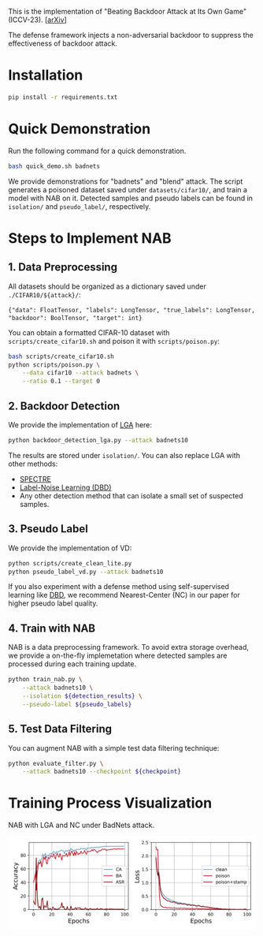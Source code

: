 This is the implementation of "Beating Backdoor Attack at Its Own Game" (ICCV-23). \[[arXiv](https://arxiv.org/abs/2307.15539)\]

The defense framework injects a non-adversarial backdoor to suppress the effectiveness of backdoor attack.

# Installation
```bash
pip install -r requirements.txt
```

# Quick Demonstration
Run the following command for a quick demonstration.
```bash
bash quick_demo.sh badnets
```
We provide demonstrations for "badnets" and "blend" attack. The script generates a poisoned dataset saved under `datasets/cifar10/`, and train a model with NAB on it. Detected samples and pseudo labels can be found in `isolation/` and `pseudo_label/`, respectively.

# Steps to Implement NAB
## 1. Data Preprocessing
All datasets should be organized as a dictionary saved under `./CIFAR10/${attack}/`:
```
{"data": FloatTensor, "labels": LongTensor, "true_labels": LongTensor, "backdoor": BoolTensor, "target": int}
```

You can obtain a formatted CIFAR-10 dataset with `scripts/create_cifar10.sh` and poison it with `scripts/poison.py`:

```bash
bash scripts/create_cifar10.sh
python scripts/poison.py \
    --data cifar10 --attack badnets \
    --ratio 0.1 --target 0
```

## 2. Backdoor Detection
We provide the implementation of [LGA](https://github.com/bboylyg/ABL) here:
```bash
python backdoor_detection_lga.py --attack badnets10
```
The results are stored under `isolation/`. You can also replace LGA with other methods:

* [SPECTRE](https://github.com/SewoongLab/spectre-defense)
* [Label-Noise Learning (DBD)](https://github.com/SCLBD/DBD)
* Any other detection method that can isolate a small set of suspected samples.

## 3. Pseudo Label
We provide the implementation of VD:
```bash
python scripts/create_clean_lite.py
python pseudo_label_vd.py --attack badnets10
```
If you also experiment with a defense method using self-supervised learning like [DBD](https://github.com/SCLBD/DBD), we recommend Nearest-Center (NC) in our paper for higher pseudo label quality.

## 4. Train with NAB
NAB is a data preprocessing framework. To avoid extra storage overhead, we provide a on-the-fly implemetation where detected samples are processed during each training update.

```bash
python train_nab.py \
    --attack badnets10 \
    --isolation ${detection_results} \
    --pseudo-label ${pseudo_labels}
```

## 5. Test Data Filtering
You can augment NAB with a simple test data filtering technique:
```bash
python evaluate_filter.py \
    --attack badnets10 --checkpoint ${checkpoint}
```

# Training Process Visualization
NAB with LGA and NC under BadNets attack.

![training_process](figs/process.png)
